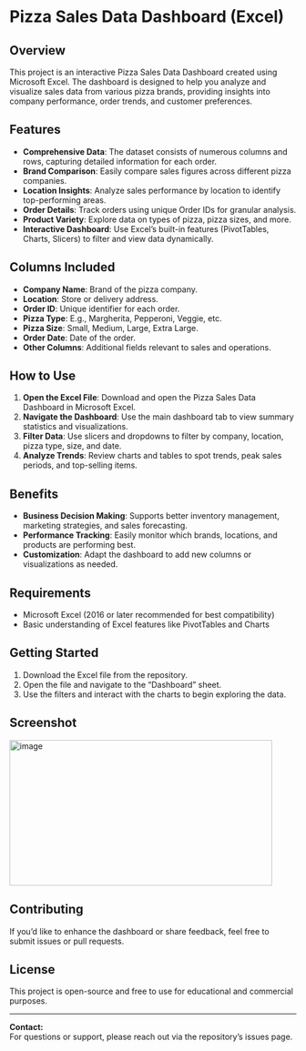 # Pizza Sales Data Dashboard (Excel)

## Overview

This project is an interactive Pizza Sales Data Dashboard created using Microsoft Excel. The dashboard is designed to help you analyze and visualize sales data from various pizza brands, providing insights into company performance, order trends, and customer preferences.

## Features

- **Comprehensive Data**: The dataset consists of numerous columns and rows, capturing detailed information for each order.
- **Brand Comparison**: Easily compare sales figures across different pizza companies.
- **Location Insights**: Analyze sales performance by location to identify top-performing areas.
- **Order Details**: Track orders using unique Order IDs for granular analysis.
- **Product Variety**: Explore data on types of pizza, pizza sizes, and more.
- **Interactive Dashboard**: Use Excel’s built-in features (PivotTables, Charts, Slicers) to filter and view data dynamically.

## Columns Included

- **Company Name**: Brand of the pizza company.
- **Location**: Store or delivery address.
- **Order ID**: Unique identifier for each order.
- **Pizza Type**: E.g., Margherita, Pepperoni, Veggie, etc.
- **Pizza Size**: Small, Medium, Large, Extra Large.
- **Order Date**: Date of the order.
- **Other Columns**: Additional fields relevant to sales and operations.

## How to Use

1. **Open the Excel File**: Download and open the Pizza Sales Data Dashboard in Microsoft Excel.
2. **Navigate the Dashboard**: Use the main dashboard tab to view summary statistics and visualizations.
3. **Filter Data**: Use slicers and dropdowns to filter by company, location, pizza type, size, and date.
4. **Analyze Trends**: Review charts and tables to spot trends, peak sales periods, and top-selling items.

## Benefits

- **Business Decision Making**: Supports better inventory management, marketing strategies, and sales forecasting.
- **Performance Tracking**: Easily monitor which brands, locations, and products are performing best.
- **Customization**: Adapt the dashboard to add new columns or visualizations as needed.

## Requirements

- Microsoft Excel (2016 or later recommended for best compatibility)
- Basic understanding of Excel features like PivotTables and Charts

## Getting Started

1. Download the Excel file from the repository.
2. Open the file and navigate to the “Dashboard” sheet.
3. Use the filters and interact with the charts to begin exploring the data.

## Screenshot 
<img width="461" height="256" alt="image" src="https://github.com/user-attachments/assets/a0f77d2d-9414-4234-a924-ac16cc3efec1" />

## Contributing

If you’d like to enhance the dashboard or share feedback, feel free to submit issues or pull requests.

## License

This project is open-source and free to use for educational and commercial purposes.

---

**Contact:**  
For questions or support, please reach out via the repository’s issues page.

